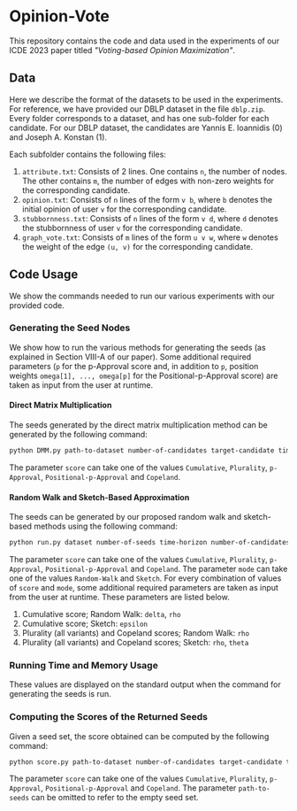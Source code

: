 # Opinion-Vote

This repository contains the code and data used in the experiments of our ICDE 2023 paper titled _"Voting-based Opinion Maximization"_.

## Data

<!--The datasets used in the experiments are available [here](https://drive.google.com/drive/folders/1CsTtR7Aq4ZmTtTBwvRtQnuYiZAK50eyh?usp=sharing).-->
Here we describe the format of the datasets to be used in the experiments. For reference, we have provided our DBLP dataset in the file `dblp.zip`. Every folder corresponds to a dataset, and has one sub-folder for each candidate. For our DBLP dataset, the candidates are Yannis E. Ioannidis (0) and Joseph A. Konstan (1).

Each subfolder contains the following files:
1. `attribute.txt`: Consists of 2 lines. One contains `n`, the number of nodes. The other contains `m`, the number of edges with non-zero weights for the corresponding candidate.
2. `opinion.txt`: Consists of `n` lines of the form `v b`, where `b` denotes the initial opinion of user `v` for the corresponding candidate.
3. `stubbornness.txt`: Consists of `n` lines of the form `v d`, where `d` denotes the stubbornness of user `v` for the corresponding candidate.
4. `graph_vote.txt`: Consists of `m` lines of the form `u v w`, where `w` denotes the weight of the edge `(u, v)` for the corresponding candidate.

<!--
The candidates for each dataset are numbered starting from 0 and increasing by 1 in the following order:
1. `mask`: Against, For
2. `distancing`: Against, For
3. `election`: Democratic, Green, Libertarian, Republican
4. `yelp`: American, Canadian, Chinese, French, German, Indian, Italian, Japanese, Korean, Mexican
5. `dblp`: Yannis E. Ioannidis, Joseph A. Konstan
-->

## Code Usage

We show the commands needed to run our various experiments with our provided code.

### Generating the Seed Nodes

We show how to run the various methods for generating the seeds (as explained in Section VIII-A of our paper). Some additional required parameters (`p` for the p-Approval score and, in addition to `p`, position weights `omega[1], ..., omega[p]` for the Positional-p-Approval score) are taken as input from the user at runtime.

#### Direct Matrix Multiplication

The seeds generated by the direct matrix multiplication method can be generated by the following command:
```bash
python DMM.py path-to-dataset number-of-candidates target-candidate time-horizon number-of-seeds score path-to-seeds
```
The parameter `score` can take one of the values `Cumulative`, `Plurality`, `p-Approval`, `Positional-p-Approval` and `Copeland`.

#### Random Walk and Sketch-Based Approximation

The seeds can be generated by our proposed random walk and sketch-based methods using the following command:
```bash
python run.py dataset number-of-seeds time-horizon number-of-candidates target-candidate score mode path-to-seeds
```
The parameter `score` can take one of the values `Cumulative`, `Plurality`, `p-Approval`, `Positional-p-Approval` and `Copeland`. The parameter `mode` can take one of the values `Random-Walk` and `Sketch`. For every combination of values of `score` and `mode`, some additional required parameters are taken as input from the user at runtime. These parameters are listed below.
1. Cumulative score; Random Walk: `delta`, `rho`
2. Cumulative score; Sketch: `epsilon`
3. Plurality (all variants) and Copeland scores; Random Walk: `rho`
4. Plurality (all variants) and Copeland scores; Sketch: `rho`, `theta`
<!--
#### IC and LT Baselines

Their code can be found [here](http://sourceforge.net/projects/im-imm/).

#### Degree Centrality and PageRank Baselines

The seeds according to these methods can be generated by the following command:
```bash
python baselines.py path-to-graph-file method number-of-seeds path-to-seeds
```
The parameter `method` can take one of the values `DC` and `PR`, denoting Degree Centrality and PageRank respectively.

#### Greedy Baseline

The seeds according to this method can be generated by the following command:
```bash
python greedy.py path-to-dataset target-candidate number-of-seeds time-horizon path-to-seeds
```

#### Random Walk with Restart (RWR) Baseline

The seeds according to this method can be generated by the following command:
```bash
python rwr.py path-to-dataset target-candidate number-of-seeds path-to-seeds
```
-->
### Running Time and Memory Usage

These values are displayed on the standard output when the command for generating the seeds is run.

### Computing the Scores of the Returned Seeds

Given a seed set, the score obtained can be computed by the following command:
```bash
python score.py path-to-dataset number-of-candidates target-candidate time-horizon score [path-to-seeds]
```
The parameter `score` can take one of the values `Cumulative`, `Plurality`, `p-Approval`, `Positional-p-Approval` and `Copeland`. The parameter `path-to-seeds` can be omitted to refer to the empty seed set.
<!--
### Minimum Number of Seeds for the Target to Win

The minimum number of seed nodes needed for the target candidate to win can be computed by the following command:
```bash
python winning.py path-to-dataset number-of-candidates target-candidate time-horizon score mode path-to-seeds
```
The parameter `mode` can take one of the values `Matrix`, `Random-Walk` and `Sketch`. The minimum number of seeds is displayed on the standard output.

### Seed Set Characteristics

Here we discuss the code for the experiments related to studying the effects of network properties on the returned seed set (Section VIII-G of our [extended version](./OpinionMax.pdf)).

#### Generation of Ranked Seed Nodes

The generation of the top ranked seed nodes according to our scores, degree centrality and PageRank have been discussed above. The same can be generated according to initial opinions, difference in initial opinions and stubbornness by the following command:
```bash
python find_seed.py path-to-dataset target-candidate number-of-seeds method order path-to-seeds
```
The parameter `method` can take one of the values `opin`, `diff` and `stub`, denoting initial opinions, difference in initial opinions and stubbornness respectively. The parameter `order` can take one of the values `asc` and `desc`, denoting ascending and descending order respectively.

#### Ranking Similarity

The similarity of the node rankings obtained by our scores to those obtained by the other methods can be computed (according to a metric) by the following command:
```bash
python stat.py path-to-our-seeds path-to-other-seeds metric
```
The parameter `metric` can take one of the values `prec`, `ndcg` and `tau`, denoting precision, normalized discounted cumulative gain and Kendall's tau respectively.

### Convergence of Opinions

The variation of the number of nodes changing opinions with respect to time can be computed by the following command:
```bash
python converge.py path-to-dataset target-candidate time-horizon tolerance-percentage path-to-output
```
The tolerance denotes the maximum percentage change in opinion allowed for it to be considered negligible.
 -->